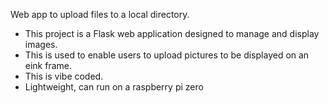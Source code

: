 Web app to upload files to a local directory.

- This project is a Flask web application designed to manage and display images. 
- This is used to enable users to upload pictures to be displayed on an eink frame.
- This is vibe coded.
- Lightweight, can run on a raspberry pi zero

